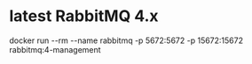 # latest RabbitMQ 4.x
docker run --rm --name rabbitmq -p 5672:5672 -p 15672:15672 rabbitmq:4-management
